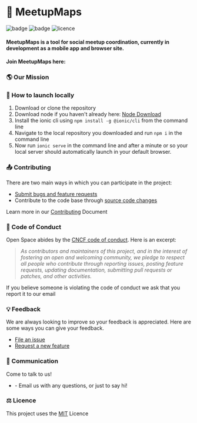 # 🧭 MeetupMaps

![badge](https://img.shields.io/badge/Release-v2.0-blue)
![badge](https://img.shields.io/badge/Status-In_Development-red)
![licence](https://img.shields.io/badge/Licence-MIT-green)

#### MeetupMaps is a tool for social meetup coordination, currently in development as a mobile app and browser site. 

#### Join MeetupMaps here: []()

### 🌎 Our Mission

#### 

### 🚀 How to launch locally
1. Download or clone the repository
2. Download node if you haven't already here: [Node Download](https://nodejs.org/en/)
3. Install the ionic cli using `npm install -g @ionic/cli` from the command line
4. Navigate to the local repository you downloaded and run `npm i` in the command line
5. Now run `ionic serve` in the command line and after a minute or so your local server should automatically launch in your default browser. 

### 📤 Contributing

There are two main ways in which you can participate in the project:

* [Submit bugs and feature requests]()
* Contribute to the code base through [source code changes]()

Learn more in our [Contributing]() Document

### 📜 Code of Conduct

Open Space abides by the [CNCF code of conduct].  Here is an excerpt:

> _As contributors and maintainers of this project, and in the interest
> of fostering an open and welcoming community, we pledge to respect
> all people who contribute through reporting issues, posting feature
> requests, updating documentation, submitting pull requests or patches,
> and other activities._

If you believe someone is violating the code of conduct we ask that you report it to our email [](mailto:)

### 💡 Feedback

We are always looking to improve so your feedback is appreciated. Here are some ways you can give your feedback. 

* [File an issue]()
* [Request a new feature]()

### 📢 Communication 

Come to talk to us!  

* [](mailto:) - Email us with any questions, or just to say hi!


[CNCF code of conduct]: https://github.com/cncf/foundation/blob/master/code-of-conduct.md

### ⚖️ Licence 

This project uses the [MIT]() Licence
